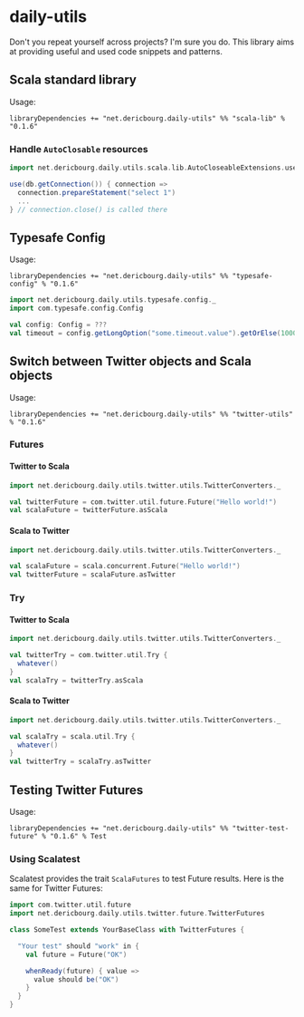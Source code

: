 # daily-utils

Don't you repeat yourself across projects? I'm sure you do.
This library aims at providing useful and used code snippets and patterns.


## Scala standard library

Usage:
```
libraryDependencies += "net.dericbourg.daily-utils" %% "scala-lib" % "0.1.6"
```

### Handle `AutoClosable` resources

```scala
import net.dericbourg.daily.utils.scala.lib.AutoCloseableExtensions.use

use(db.getConnection()) { connection =>
  connection.prepareStatement("select 1")
  ...  
} // connection.close() is called there
```

## Typesafe Config

Usage:
```
libraryDependencies += "net.dericbourg.daily-utils" %% "typesafe-config" % "0.1.6"
```

```scala
import net.dericbourg.daily.utils.typesafe.config._
import com.typesafe.config.Config

val config: Config = ???
val timeout = config.getLongOption("some.timeout.value").getOrElse(1000)
```

## Switch between Twitter objects and Scala objects

Usage:
```
libraryDependencies += "net.dericbourg.daily-utils" %% "twitter-utils" % "0.1.6"
```

### Futures

#### Twitter to Scala
```scala
import net.dericbourg.daily.utils.twitter.utils.TwitterConverters._

val twitterFuture = com.twitter.util.future.Future("Hello world!")
val scalaFuture = twitterFuture.asScala
```

#### Scala to Twitter
```scala
import net.dericbourg.daily.utils.twitter.utils.TwitterConverters._

val scalaFuture = scala.concurrent.Future("Hello world!")
val twitterFuture = scalaFuture.asTwitter
```

### Try

#### Twitter to Scala

```scala
import net.dericbourg.daily.utils.twitter.utils.TwitterConverters._

val twitterTry = com.twitter.util.Try {
  whatever()
}
val scalaTry = twitterTry.asScala
```

#### Scala to Twitter

```scala
import net.dericbourg.daily.utils.twitter.utils.TwitterConverters._

val scalaTry = scala.util.Try {
  whatever()
}
val twitterTry = scalaTry.asTwitter
```

## Testing Twitter Futures

Usage:
```
libraryDependencies += "net.dericbourg.daily-utils" %% "twitter-test-future" % "0.1.6" % Test
```

### Using Scalatest

Scalatest provides the trait `ScalaFutures` to test Future results. Here is the same for Twitter Futures:

```scala
import com.twitter.util.future
import net.dericbourg.daily.utils.twitter.future.TwitterFutures

class SomeTest extends YourBaseClass with TwitterFutures {

  "Your test" should "work" in {
    val future = Future("OK")

    whenReady(future) { value =>
      value should be("OK")
    }
  }
}
```
